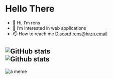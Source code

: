 # Hello There
- 👋 Hi, I’m rens
- 👀 I’m interested in web applications
- 📫 How to reach me [Discord](http://discord.com/users/758518009093685359) [rens@hrzn.email](mailto:rens@hrzn.email)

![GitHub stats](https://github-readme-stats.vercel.app/api?username=1rens1&theme=dracula&card_width=500)<br/>
![Github stats](https://github-readme-stats.vercel.app/api/top-langs/?username=1rens1&layout=compact&theme=dracula&card_width=445)
---
![a meme](https://i.redd.it/gt6k6rd2myg41.png)
